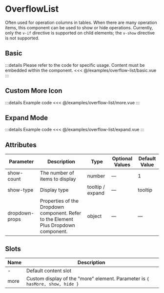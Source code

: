 # OverflowList

<script setup>
import Basic from '/examples/overflow-list/basic.vue'
import More from '/examples/overflow-list/more.vue'
import Expand from '/examples/overflow-list/expand.vue'
import BasicSource from '/examples/overflow-list/basic.vue?raw'
import MoreSource from '/examples/overflow-list/more.vue?raw'
import ExpandSource from '/examples/overflow-list/expand.vue?raw'
</script>

Often used for operation columns in tables. When there are many operation items, this component can be used to show or hide operations. Currently, only the `v-if` directive is supported on child elements; the `v-show` directive is not supported.

## Basic <play :source-code="BasicSource" />

<Basic />

:::details Please refer to the code for specific usage. Content must be embedded within the component.
<<< @/examples/overflow-list/basic.vue
:::

## Custom More Icon <play :source-code="MoreSource" />

<More />

:::details Example code
<<< @/examples/overflow-list/more.vue
:::

## Expand Mode <play :source-code="ExpandSource" />

<Expand />

:::details Example code
<<< @/examples/overflow-list/expand.vue
:::

## Attributes

| Parameter        | Description   | Type                   | Optional Values     | Default Value |
| ----------- | ---------------- | ------ | ------ | ------ |
| show-count       | The number of items to display         | number | —      | 1      |
| show-type       | Display type         | tooltip / expand | —      | tooltip    |
| dropdown-props  | Properties of the Dropdown component. Refer to the Element Plus Dropdown component. | object | —      | —      |

## Slots

| Name  | Description |
| ----------- | -------------- |
| -     | Default content slot |
| more     | Custom display of the "more" element. Parameter is `{ hasMore, show, hide }` |


